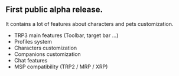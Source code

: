 ## First public alpha release.
It contains a lot of features about characters and pets customization.

* TRP3 main features (Toolbar, target bar ...)
* Profiles system
* Characters customization
* Companions customization
* Chat features
* MSP compatibility (TRP2 / MRP / XRP)